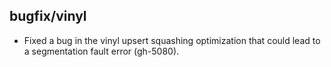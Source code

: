 ## bugfix/vinyl

* Fixed a bug in the vinyl upsert squashing optimization that could lead to
  a segmentation fault error (gh-5080).
